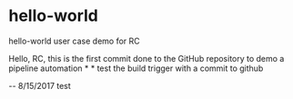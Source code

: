 # hello-world
hello-world user case demo for RC


Hello, RC, this is the first commit done to the GitHub repository to demo a pipeline automation
*
*
test the build trigger with a commit to github

-- 8/15/2017 test

